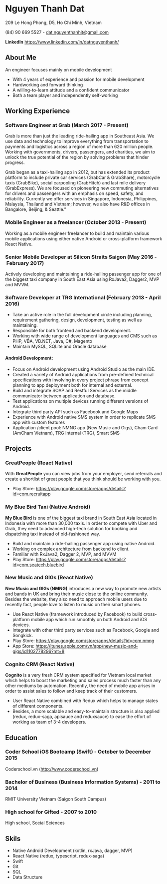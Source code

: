 # Nguyen Thanh Dat
209 Le Hong Phong, D5, Ho Chi Minh, Vietnam

(84) 90 669 5527 - dat.nguyenthanhit@gmail.com

**LinkedIn** https://www.linkedin.com/in/datnguyenthanh/

## About Me
An engineer focuses mainly on mobile development
-	With 4 years of experience and passion for mobile development
-	Hardworking and forward thinking
-	A willing-to-learn attitude and a confident communicator
-	Both a team player and independently self-working

## Working Experience
### Software Engineer at Grab (March 2017 - Present)
Grab is more than just the leading ride-hailing app in Southeast Asia. We use data and technology to improve everything from transportation to payments and logistics across a region of more than 620 million people. Working with governments, drivers, passengers, and charities, we aim to unlock the true potential of the region by solving problems that hinder progress.

Grab began as a taxi-hailing app in 2012, but has extended its product platform to include private car services (GrabCar & GrabShare), motorcycle taxis (GrabBike), social carpooling (GrabHitch) and last mile delivery (GrabExpress). We are focused on pioneering new commuting alternatives for drivers and passengers with an emphasis on speed, safety, and reliability. Currently we offer services in Singapore, Indonesia, Philippines, Malaysia, Thailand and Vietnam; however, we also have R&D offices in Bangalore, Beijing, & Seattle.”

### Mobile Engineer as a freelancer (October 2013 - Present)
Working as a mobile engineer freelancer to build and maintain various mobile applications using either native Android or cross-platform framework React Native.

### Senior Mobile Developer at Silicon Straits Saigon (May 2016 - February 2017)
Actively developing and maintaining a ride-hailing passenger app for one of the biggest taxi company in South East Asia using RxJava2, Dagger2, MVP and MVVM.

### Software Developer at TRG International (February 2013 - April 2016)
- Take an active role in the full development circle including planning, requirement gathering, design, development, testing as well as maintaining.
- Responsible for both frontend and backend development.
- Working with wide range of development languages and CMS such as PHP, VBA, VB.NET, Java, C#, Magento
- Maintain MySQL, SQLite and Oracle database

#### Android Development:
- Focus on Android development using Android Studio as the main IDE.
- Created a variety of Android applications from pre-defined technical specifications with involving in every project phrase from concept planning to app deployment both for internal and external.
- Build and integrate SOAP and Restful Services as the middle communicator between application and database.
- Test applications on multiple devices running different versions of Android.
- Integrate third party API such as Facebook and Google Maps
- Experience with Android native SMS system in order to replicate SMS app with custom features
- Application /client pool: NMNG app (New Music and Gigs), Cham Card (AmCham Vietnam), TRG Internal (TRG), Smart SMS

## Projects
### GreatPeople (React Native)
With **GreatPeople** you can view jobs from your employer, send referrals and create a shortlist of great people that you think should be working with you.

- Play Store: https://play.google.com/store/apps/details?id=com.recruitapp

### My Blue Bird Taxi (Native Android)
**My Blue Bird** is one of the biggest taxi brand in South East Asia located in Indonesia with more than 30,000 taxis. In order to compete with Uber and Grab, they need to advanced high-tech solution for booking and dispatching taxi instead of old-fashioned way.
-	Build and maintain a ride-hailing passenger app using native Android.
-	Working on complex architecture from backend to client.
-	Familiar with RxJava2, Dagger 2, MVP, and MVVM
-	Play Store: https://play.google.com/store/apps/details?id=com.seatech.bluebird 

### New Music and GIGs (React Native)
**New Music and GIGs (NMNG)** introduces a new way to promote new artists and bands in UK and bring their music close to the online community. Besides the website, they also need to approach mobile users due to recently fact, people love to listen to music on their smart phones.
-	Use React Native (framework introduced by Facebook) to build cross-platform mobile app which run smoothly on both Android and iOS devices.
-	Integrate with other third party services such as Facebook, Google and Songkick.
-	Play Store: https://play.google.com/store/apps/details?id=com.nmng 
- App Store: https://itunes.apple.com/vn/app/new-music-and-gigs/id1102778296?mt=8 

### Cognito CRM (React Native)
**Cognito** is a very fresh CRM system specified for Vietnam local market which helps to boost the marketing and sales process much faster than any other mediums by automation. Recently, the need of mobile app arises in order to assist sales to follow and keep track of their customers.
-	User React Native combined with Redux which helps to manage states of different components.
-	Besides, a more scalable and easy-to-maintain structure is also applied (redux, redux-saga, apisauce and reduxsauce) to ease the effort of working as team of 3-4 developers.

## Education
### Coder School iOS Bootcamp (Swift) - October to December 2015
Coderschool.vn (http://www.coderschool.vn)

### Bachelor of Business (Business Information Systems) - 2011 to 2014
RMIT University Vietnam (Saigon South Campus)

### High school for Gifted - 2007 to 2010
High school, Social Sciences

## Skils
- Native Android Development (kotlin, rxJava, dagger, MVP)
- React Native (redux, typescript, redux-saga)
- Swift
- Git
- SQL
- Data Structure
